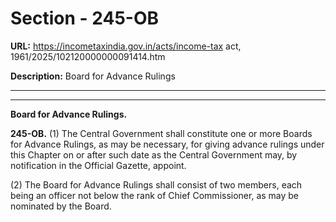 # Section - 245-OB

**URL:** https://incometaxindia.gov.in/acts/income-tax act, 1961/2025/102120000000091414.htm

**Description:** Board for Advance Rulings

---

****

**Board for Advance Rulings.**

**245-OB.** (1) The Central Government shall constitute one or more Boards for Advance Rulings, as may be necessary, for giving advance rulings under this Chapter on or after such date as the Central Government may, by notification in the Official Gazette, appoint.

(2) The Board for Advance Rulings shall consist of two members, each being an officer not below the rank of Chief Commissioner, as may be nominated by the Board.